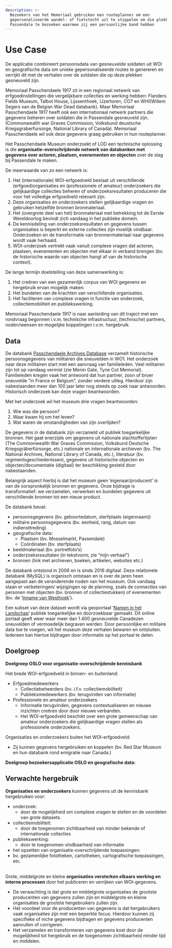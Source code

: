 ```yaml
---
description: >-
  Bezoekers van het Memoriaal gebruiken een routeplanner om een
  gepersonaliseerde wandel- of fietstocht uit te stippelen om die plekken in
  Passendale te bezoeken waarmee zij een persoonlijke band hebben
---
```


# Use Case

De applicatie combineert persoonsdata van gesneuvelde soldaten uit WOI en geografische data om unieke gepersonaliseerde routes te genereren en verrijkt dit met de verhalen over de soldaten die op deze plekken gesneuveld zijn.&#x20;

Memoriaal Passchendaele 1917 zit in een regionaal netwerk van erfgoedinstellingen die vergelijkbare collecties en werking hebben: Flanders Fields Museum, Talbot House, Lijssenthoek, IJzertoren, CO7 en WHI(Willem Segers van de Belgian War Dead databank). Maar Memoriaal Passchendaele 1917 heeft ook een internationaal netwerk partners die gegevens beheren over soldaten die in Passendale gesneuveld zijn. (Commonwealth war Graves Commission, Volksbund deustsche Kriegsgraberfursorge, National Library of Canada). Memoriaal Passchendaele wil ook deze gegevens graag gebruiken in hun routeplanner.&#x20;

Het Passchendaele Museum onderzoekt of LOD een technische oplossing is die **organisatie-overschrijdende netwerk van databanken met gegevens over actoren, plaatsen, evenementen en objecten** over de slag bij Passendale te maken.&#x20;

De meerwaarde van zo een netwerk is:

1. Het (internationale) WOI-erfgoedveld bestaat uit verschillende (erfgoed)organisaties en (professionele of amateur) onderzoekers die gelijkaardige collecties beheren of onderzoeksresultaten produceren die voor het volledige erfgoedveld relevant zijn.
2. Deze organisaties en onderzoekers stellen gelijkaardige vragen en gebruiken hetzelfde bronnen bronmateriaal.
3. Het (overgrote deel van het) bronmateriaal met betrekking tot de Eerste Wereldoorlog bevindt zich vandaag in het publieke domein.
4. De kennisdeling van onderzoeksresultaten en gegevens tussen organisaties is beperkt en externe collecties zijn moeilijk vindbaar. Onderzoeken en de transformatie van bronnenmateriaal naar gegevens wordt vaak herhaald.
5. WOI-onderzoek vertrekt vaak vanuit complexe vragen dat actoren, plaatsen, evenementen en objecten met elkaar in verband brengen (bv. de historische waarde van objecten hangt af van de historische context).

De lange termijn doelstelling van deze samenwerking is:

1. Het creëren van een gezamenlijk corpus van WOI gegevens en hergebruik ervan mogelijk maken.
2. Het bundelen van de krachten van verschillende organisaties.
3. Het faciliteren van complexe vragen in functie van onderzoek, collectiemobiliteit en publiekswerking.

Memoriaal Passchendaele 1917 is naar aanleiding van dit traject met een rondvraag begonnen i.v.m. technische infrastructuur, (technische) partners, noden/wensen en mogelijke koppelingen i.v.m. hergebruik.

## Data

De databank [Passchendaele Archives Database](https://archives.passchendaele.be/nl/) verzamelt historische persoonsgegevens van militairen die sneuvelden in WO1. Het onderzoek naar deze militairen start met een aanvraag van familieleden. Veel militairen zijn tot op vandaag vermist (zie Menin Gate, Tyne Cot Memorial). Familieleden kregen vaak het antwoord dat hun partner, zoon of broer sneuvelde “in France or Belgium”, zonder verdere uitleg. Hierdoor zijn nabestaanden meer dan 100 jaar later nog steeds op zoek naar antwoorden. Historisch onderzoek kan deze vragen beantwoorden.

Met het onderzoek wil het museum drie vragen beantwoorden:

1. Wie was die persoon?
2. Waar kwam hij om het leven?
3. Wat waren de omstandigheden van zijn overlijden?

De gegevens in de databank zijn verzameld uit publiek toegankelijke bronnen. Het gaat enerzijds om gegevens uit nationale slachtofferlijsten (The Commonwealth War Graves Commission, Volksbund Deutsche Kriegsgräberfürsorge, etc.) nationale en internationale archieven (bv. The National Archives, National Library of Canada, etc.), literatuur (bv. regimentsgeschiedenissen), gegevens uit historische objecten en objecten/documentatie (digitaal) ter beschikking gesteld door nabestaanden.&#x20;

Belangrijk aspect hierbij is dat het museum geen ‘eigenaar/producent’ is van de oorspronkelijk bronnen en gegevens. Onze bijdrage is transformatief: we verzamelen, verwerken en bundelen gegevens uit verschillende bronnen tot een nieuw product.

De databank bevat:

* persoonsgegevens (bv. geboortedatum, sterfplaats (eigennaam))
* militaire persoonsgegevens (bv. eenheid, rang, datum van indiensttreding)
* geografische data:&#x20;
  * Plaatsen (bv. Mosselmarkt, Passendale)
  * Coördinaten (bv. sterfplaats)
* beeldmateriaal (bv. portretfoto’s)
* onderzoeksresultaten (in tekstvorm; zie “mijn verhaal”)
* bronnen (link met archieven, boeken, artikelen, websites etc.)

De databank ontstond in 2006 en is sinds 2016 digitaal. Deze relationele databank (MySQL) is organisch ontstaan en is over de jaren heen aangepast aan de veranderende noden van het museum. Ook vandaag staan er verbeteringen/ wijzigingen op de planning, zoals de connecties van personen met objecten (bv. bronnen of collectiestukken) of evenementen (bv. de ‘[Inname van Westhoek](https://en.wikipedia.org/wiki/Capture\_of\_Westhoek)’).

Een subset van deze dataset wordt via geoportaal ‘[Namen in het Landschap](https://passchendaele.be/kenniscentrum-2/namen-in-het-landschap/)’ publiek toegankelijke en doorzoekbaar gemaakt. Dit online portaal geeft weer waar meer dan 1.400 gesneuvelde Canadezen sneuvelden of vermoedelijk begraven werden. Door persoonlijke en militaire data toe te voegen, wil het museum deze verhalen bewaren en ontsluiten. Iedereen kan hiertoe bijdragen door informatie op het portaal te delen.

## Doelgroep

**Doelgroep OSLO voor organisatie-overschrijdende kennisbank**

Het brede WOI-erfgoedveld in binnen- en buitenland:

* Erfgoedmedewerkers
  * Collectiebeheerders (bv. i.f.v. collectiemobiliteit)
  * Publieksmedewerkers (bv. terugvinden van informatie)
* Professionele en amateur onderzoekers
  * Informatie terugvinden, gegevens contextualiseren en nieuwe inzichten creëren door door nieuwe verbanden.
  * Het WOI-erfgoedveld beschikt over een grote gemeenschap van amateur onderzoekers die gelijkaardige vragen stellen als professionele onderzoekers.

Organisaties en onderzoekers buiten het WOI-erfgoedveld:

* Zij kunnen gegevens hergebruiken en koppelen (bv. Red Star Museum en hun databank rond emigratie naar Canada.)

**Doelgroep bezoekersapplicatie OSLO en geografische data:**

## Verwachte hergebruik

**Organisaties en onderzoekers** kunnen gegevens uit de kennisbank hergebruiken voor:

* onderzoek:
  * door de mogelijkheid om complexe vragen te stellen en de voordelen van grote datasets.
* collectiemobiliteit:
  * door de toegenomen zichtbaarheid van minder bekende of internationale collecties
* publiekswerking:
  * door te toegenomen vindbaarheid van informatie
* het opzetten van organisatie-overschrijdende toepassingen:
* bv. gezamenlijke fototheken, cartotheken, cartografische toepassingen, etc.

\
Grote, middelgrote en kleine **organisaties versterken elkaars werking en interne processen** door het publiceren en verrijken van WOI-gegevens.

* De verwachting is dat grote en middelgrote organisaties de grootste producenten van gegevens zullen zijn en middelgrote en kleine organisaties de grootste hergebruikers zullen zijn.
* Het voordeel voor de producenten van gegevens is dat hergebruikers vaak organisaties zijn met een beperkte focus. Hierdoor kunnen zij specifieke of niche gegevens bijdragen en gegevens producenten aanvullen of corrigeren.
* Het verzamelen en transformeren van gegevens kost door de mogelijkheid tot hergebruik en de toegenomen zichtbaarheid minder tijd en middelen.
